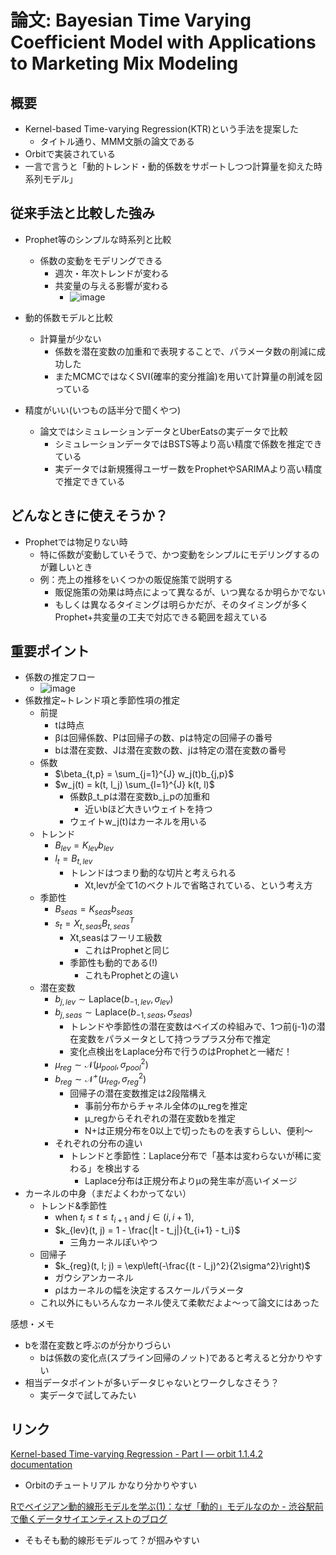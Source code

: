 # 論文: Bayesian Time Varying Coefficient Model with Applications to Marketing Mix Modeling

## 概要
  - Kernel-based Time-varying Regression(KTR)という手法を提案した
      - タイトル通り、MMM文脈の論文である
  - Orbitで実装されている
  - 一言で言うと「動的トレンド・動的係数をサポートしつつ計算量を抑えた時系列モデル」

## 従来手法と比較した強み
  - Prophet等のシンプルな時系列と比較
    - 係数の変動をモデリングできる
      - 週次・年次トレンドが変わる
      - 共変量の与える影響が変わる
        - ![image](https://scrapbox.io/files/64d2eb6943c245001b677f46.png)

  - 動的係数モデルと比較
    - 計算量が少ない
      - 係数を潜在変数の加重和で表現することで、パラメータ数の削減に成功した
      - またMCMCではなくSVI(確率的変分推論)を用いて計算量の削減を図っている
  - 精度がいい(いつもの話半分で聞くやつ)
    - 論文ではシミュレーションデータとUberEatsの実データで比較
      - シミュレーションデータではBSTS等より高い精度で係数を推定できている
      - 実データでは新規獲得ユーザー数をProphetやSARIMAより高い精度で推定できている

## どんなときに使えそうか？
  - Prophetでは物足りない時
    - 特に係数が変動していそうで、かつ変動をシンプルにモデリングするのが難しいとき
    - 例：売上の推移をいくつかの販促施策で説明する
      - 販促施策の効果は時点によって異なるが、いつ異なるか明らかでない
      - もしくは異なるタイミングは明らかだが、そのタイミングが多くProphet+共変量の工夫で対応できる範囲を超えている

## 重要ポイント
  - 係数の推定フロー
    - ![image](https://scrapbox.io/files/64d2577c9d39c7001c250ead.png)
  - 係数推定~トレンド項と季節性項の推定
    - 前提
      - tは時点
      - βは回帰係数、Pは回帰子の数、pは特定の回帰子の番号
      - bは潜在変数、Jは潜在変数の数、jは特定の潜在変数の番号
    - 係数
      - $\beta_{t,p} = \sum_{j=1}^{J} w_j(t)b_{j,p}$
      - $w_j(t) = k(t, l_j) \sum_{l=1}^{J} k(t, l)$
          - 係数β_t_pは潜在変数b_j_pの加重和
            - 近いbほど大きいウェイトを持つ
          - ウェイトw_j(t)はカーネルを用いる
    - トレンド
      - $B_{lev} = K_{lev}b_{lev}$
      - $l_{t} = B_{t,lev}$
        - トレンドはつまり動的な切片と考えられる
          - Xt,levが全て1のベクトルで省略されている、という考え方
    - 季節性
      - $B_{seas} = K_{seas}b_{seas}$
      - $s_t = X_{t,seas}B^T_{t,seas}$
        - Xt,seasはフーリエ級数
          - これはProphetと同じ
        - 季節性も動的である(!)
          - これもProphetとの違い
    - 潜在変数
      - $b_{j,lev} \sim \text{Laplace}(b_{-1,lev}, \sigma_{lev})$
      - $b_{j,seas} \sim \text{Laplace}(b_{-1,seas}, \sigma_{seas})$
        - トレンドや季節性の潜在変数はベイズの枠組みで、1つ前(j-1)の潜在変数をパラメータとして持つラプラス分布で推定
        - 変化点検出をLaplace分布で行うのはProphetと一緒だ！
      - $\mu_{reg} \sim \mathcal{N}(\mu_{pool}, \sigma_{pool}^2)$
      - $b_{reg} \sim \mathcal{N}^+(\mu_{reg}, \sigma_{reg}^2)$
        - 回帰子の潜在変数推定は2段階構え
          - 事前分布からチャネル全体のμ_regを推定
          - μ_regからそれぞれの潜在変数bを推定
          - N+は正規分布を0以上で切ったものを表すらしい、便利～
      - それぞれの分布の違い
        - トレンドと季節性：Laplace分布で「基本は変わらないが稀に変わる」を検出する
          - Laplace分布は正規分布よりμの発生率が高いイメージ
  - カーネルの中身（まだよくわかってない）
    - トレンド&季節性
      - $\text{when } t_i \leq t \leq t_{i+1} \text{ and } j \in (i, i+1),$
      - $k_{lev}(t, j) = 1 - \frac{|t - t_j|}{t_{i+1} - t_i}$
        - 三角カーネルぽいやつ
    - 回帰子
      - $k_{reg}(t, l; j) = \exp\left(-\frac{(t - l_j)^2}{2\sigma^2}\right)$
      - ガウシアンカーネル
      - ρはカーネルの幅を決定するスケールパラメータ
    - これ以外にもいろんなカーネル使えて柔軟だよよ～って論文にはあった

感想・メモ
  - bを潜在変数と呼ぶのが分かりづらい
    - bは係数の変化点(スプライン回帰のノット)であると考えると分かりやすい
  - 相当データポイントが多いデータじゃないとワークしなさそう？
    - 実データで試してみたい

## リンク
[Kernel-based Time-varying Regression - Part I — orbit 1.1.4.2 documentation ](https://orbit-ml.readthedocs.io/en/stable/tutorials/ktr1.html)
- Orbitのチュートリアル かなり分かりやすい

[Rでベイジアン動的線形モデルを学ぶ(1)：なぜ「動的」モデルなのか - 渋谷駅前で働くデータサイエンティストのブログ](https://tjo.hatenablog.com/entry/2014/07/25/190717)
- そもそも動的線形モデルって？が掴みやすい